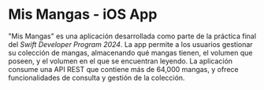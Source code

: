 # Mis Mangas - iOS App

"Mis Mangas" es una aplicación desarrollada como parte de la práctica final del *Swift Developer Program 2024*. La app permite a los usuarios gestionar su colección de mangas, almacenando qué mangas tienen, el volumen que poseen, y el volumen en el que se encuentran leyendo. La aplicación consume una API REST que contiene más de 64,000 mangas, y ofrece funcionalidades de consulta y gestión de la colección.

